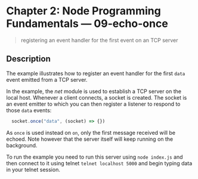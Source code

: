 # Chapter 2: Node Programming Fundamentals &mdash; 09-echo-once
> registering an event handler for the first event on an TCP server

## Description
The example illustrates how to register an event handler for the first `data` event emitted from a TCP server.

In the example, the *net* module is used to establish a TCP server on the local host. Whenever a client connects, a socket is created. The socket is an event emitter to which you can then register a listener to respond to those `data` events:
```javascript
  socket.once("data", (socket) => {})
```

As `once` is used instead on `on`, only the first message received will be echoed. Note however that the server itself will keep running on the background.

To run the example you need to run this server using `node index.js` and then connect to it using telnet `telnet localhost 5000` and begin typing data in your telnet session.
